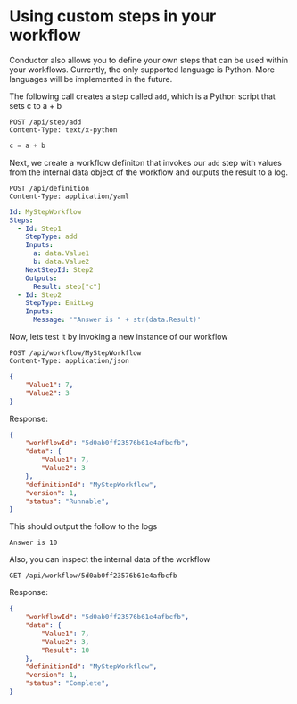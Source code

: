 # Using custom steps in your workflow

Conductor also allows you to define your own steps that can be used within your workflows.  Currently, the only supported language is Python.  More languages will be implemented in the future.

The following call creates a step called `add`, which is a Python script that sets c to a + b
```
POST /api/step/add
Content-Type: text/x-python
```
```python
c = a + b
```


Next, we create a workflow definiton that invokes our `add` step with values from the internal data object of the workflow and outputs the result to a log.

```http
POST /api/definition
Content-Type: application/yaml
```
```yml
Id: MyStepWorkflow
Steps:
  - Id: Step1
    StepType: add
    Inputs:
      a: data.Value1
      b: data.Value2
    NextStepId: Step2
    Outputs:
      Result: step["c"]    
  - Id: Step2
    StepType: EmitLog
    Inputs:
      Message: '"Answer is " + str(data.Result)'
```

Now, lets test it by invoking a new instance of our workflow
```
POST /api/workflow/MyStepWorkflow
Content-Type: application/json
```
```json
{
	"Value1": 7,
	"Value2": 3
}
```

Response:
```json
{
    "workflowId": "5d0ab0ff23576b61e4afbcfb",
    "data": {
        "Value1": 7,
        "Value2": 3
    },
    "definitionId": "MyStepWorkflow",
    "version": 1,
    "status": "Runnable",
}
```

This should output the follow to the logs
```
Answer is 10
```

Also, you can inspect the internal data of the workflow
```
GET /api/workflow/5d0ab0ff23576b61e4afbcfb
```

Response:
```json
{
    "workflowId": "5d0ab0ff23576b61e4afbcfb",
    "data": {
        "Value1": 7,
        "Value2": 3,
        "Result": 10
    },
    "definitionId": "MyStepWorkflow",
    "version": 1,
    "status": "Complete",
}
```
